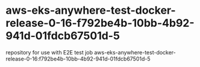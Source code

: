 # aws-eks-anywhere-test-docker-release-0-16-f792be4b-10bb-4b92-941d-01fdcb67501d-5
repository for use with E2E test job aws-eks-anywhere-test-docker-release-0-16:f792be4b-10bb-4b92-941d-01fdcb67501d-5
